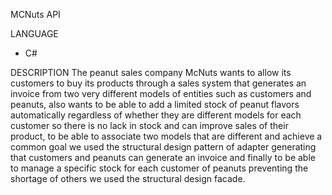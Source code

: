MCNuts API 

LANGUAGE
* C#

DESCRIPTION
The peanut sales company McNuts wants to allow its customers to buy its products through a sales system that generates an invoice from two very different models of entities such as customers and peanuts, also wants to be able to add a limited stock of peanut flavors automatically regardless of whether they are different models for each customer so there is no lack in stock and can improve sales of their product, to be able to associate two models that are different and achieve a common goal we used the structural design pattern of adapter generating that customers and peanuts can generate an invoice and finally to be able to manage a specific stock for each customer of peanuts preventing the shortage of others we used the structural design facade.
